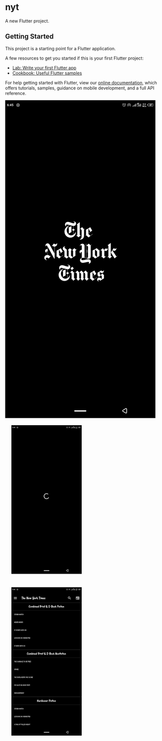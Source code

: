 # nyt

A new Flutter project.

## Getting Started

This project is a starting point for a Flutter application.

A few resources to get you started if this is your first Flutter project:

- [Lab: Write your first Flutter app](https://flutter.dev/docs/get-started/codelab)
- [Cookbook: Useful Flutter samples](https://flutter.dev/docs/cookbook)

For help getting started with Flutter, view our
[online documentation](https://flutter.dev/docs), which offers tutorials,
samples, guidance on mobile development, and a full API reference.

![An image here](images/first.png)
<img src="images/second.png" float="left" width="45%" style="padding: 20px"><img src="images/third.png" float="right" width="45%" style="padding: 20px">
